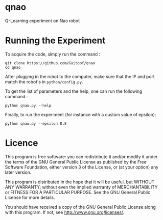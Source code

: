 qnao
====

Q-Learning experiment on Nao robot

Running the Experiment
======================

To acquire the code, simply run the command :

    git clone https://github.com/Guitoof/qnao
    cd qnao

After plugging in the robot to the computer, make sure that the IP and port match the robot's in `python/config.py`.

To get the list of parameters and the help, one can run the following command :

    python qnao.py --help
    
Finally, to run the experiment (for instance with a custom value of epsilon):

    python qnao.py --epsilon 0.8


Licence
=======
This program is free software: you can redistribute it and/or modify
it under the terms of the GNU General Public License as published by
the Free Software Foundation, either version 3 of the License, or
(at your option) any later version.

This program is distributed in the hope that it will be useful,
but WITHOUT ANY WARRANTY; without even the implied warranty of
MERCHANTABILITY or FITNESS FOR A PARTICULAR PURPOSE.  See the
GNU General Public License for more details.

You should have received a copy of the GNU General Public License
along with this program.  If not, see <http://www.gnu.org/licenses/>.
